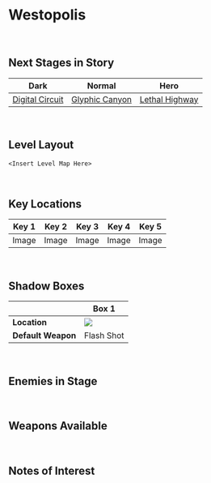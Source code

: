 # Westopolis

<br />

## Next Stages in Story
|Dark|Normal|Hero|
|--|--|--|
|[Digital Circuit](../DigitalCircuit)|[Glyphic Canyon](../GlyphicCanyon)|[Lethal Highway](../LethalHighway)|

<br />

## Level Layout
```
<Insert Level Map Here>
```

<br />

## Key Locations
|Key 1|Key 2|Key 3|Key 4|Key 5|
|--|--|--|--|--|
|Image|Image|Image|Image|Image|

<br />

## Shadow Boxes
| |Box 1|
|-|-|
|__Location__|[ ![](../../img/ShadowBoxes/WestopolisShadowBox1.png) ](../../img/ShadowBoxes/WestopolisShadowBox1.png)|
|__Default Weapon__|Flash Shot|

<br />

## Enemies in Stage

<br />

## Weapons Available

<br />

## Notes of Interest

<br />